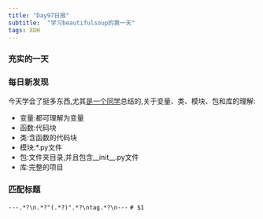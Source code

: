 ```yaml
---  
title: "Day97日报"   
subtitle:  "学习beautifulsoup的第一天"
tags: XDH    
---  
```







### 充实的一天
### 每日新发现
今天学会了挺多东西,尤其[是一个同学](https://caoyang7.github.io/)总结的,关于变量、类、模块、包和库的理解:
- 变量:都可理解为变量
- 函数:代码块
- 类:含函数的代码块
- 模块:*.py文件
- 包:文件夹目录,并且包含__init__.py文件
- 库:完整的项目

### 匹配标题
`---.*?\n.*?"(.*?)".*?\ntag.*?\n---`
`# $1`
